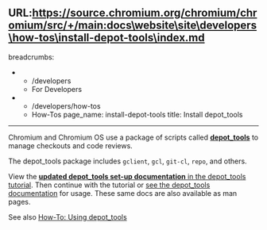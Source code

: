 URL:https://source.chromium.org/chromium/chromium/src/+/main:docs\website\site\developers\how-tos\install-depot-tools\index.md
---
breadcrumbs:
- - /developers
  - For Developers
- - /developers/how-tos
  - How-Tos
page_name: install-depot-tools
title: Install depot_tools
---

Chromium and Chromium OS use a package of scripts called
[**depot_tools**](/developers/how-tos/depottools) to manage checkouts and code
reviews.

The depot_tools package includes `gclient`, `gcl`, `git-cl`, `repo`, and others.

View the [**updated depot_tools set-up documentation** in the depot_tools
tutorial](https://commondatastorage.googleapis.com/chrome-infra-docs/flat/depot_tools/docs/html/depot_tools_tutorial.html#_setting_up).
Then continue with the tutorial or [see the depot_tools
documentation](https://commondatastorage.googleapis.com/chrome-infra-docs/flat/depot_tools/docs/html/depot_tools.html)
for usage. These same docs are also available as man pages.

See also [How-To: Using depot_tools](/developers/how-tos/depottools)
